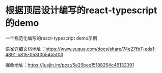 # 根据顶层设计编写的react-typescript的demo
一个规范化编写的react-typescript demo示例

语雀详细文档地址：https://www.yuque.com/docs/share/74e27fb7-eda1-4891-b815-053f0b54b5f0#

掘金地址：https://juejin.im/post/5e29bee15188254c46132391
